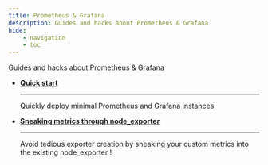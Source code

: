 ```yaml
---
title: Prometheus & Grafana
description: Guides and hacks about Prometheus & Grafana
hide:
    - navigation
    - toc
---
```


Guides and hacks about Prometheus & Grafana

<div class="grid cards" markdown>

-   **[Quick start](config.md)**

    ---

    Quickly deploy minimal Prometheus and Grafana instances

-   **[Sneaking metrics through node_exporter](ne.md)**

    ---

    Avoid tedious exporter creation by sneaking your custom metrics into the existing node_exporter !
